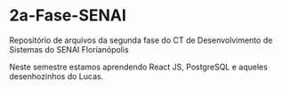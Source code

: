 # 2a-Fase-SENAI
Repositório de arquivos da segunda fase do CT de Desenvolvimento de Sistemas do SENAI Florianópolis

Neste semestre estamos aprendendo React JS, PostgreSQL e aqueles desenhozinhos do Lucas.